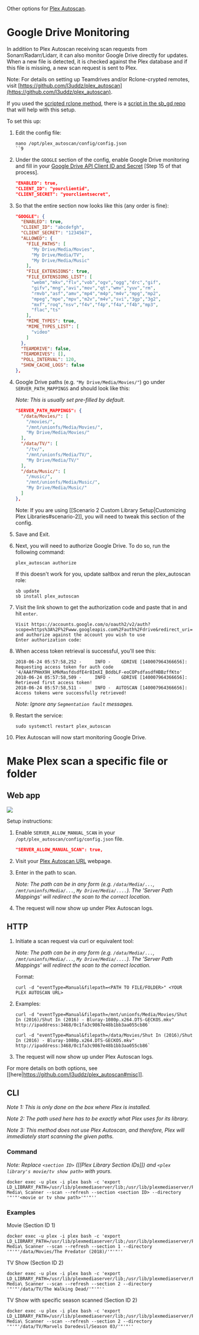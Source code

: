 Other options for [Plex Autoscan](https://github.com/l3uddz/plex_autoscan).

# Google Drive Monitoring

In addition to Plex Autoscan receiving scan requests from Sonarr/Radarr/Lidarr, it can also monitor Google Drive directly for updates. When a new file is detected, it is checked against the Plex database and if this file is missing, a new scan request is sent to Plex.

Note: For details on setting up Teamdrives and/or Rclone-crypted remotes, visit [https://github.com/l3uddz/plex_autoscan](https://github.com/l3uddz/plex_autoscan).

If you used the [scripted rclone method](rclone-manual), there is a [script in the sb_gd repo](plex-autoscan-config) that will help with this setup.

To set this up:

1.  Edit the config file:

    ```shell
    nano /opt/plex_autoscan/config/config.json
    ``9

2.  Under the `GOOGLE` section of the config, enable Google Drive monitoring and fill in your [Google Drive API Client ID and Secret](google-project-setup.md) [Step 15 of that process].

    ```json
    "ENABLED": true,
    "CLIENT_ID": "yourclientid",
    "CLIENT_SECRET": "yourclientsecret",
    ```

3.  So that the entire section now looks like this (any order is fine):

    ```json
    "GOOGLE": {
      "ENABLED": true,
      "CLIENT_ID": "abcdefgh",
      "CLIENT_SECRET": "1234567",
      "ALLOWED": {
        "FILE_PATHS": [
          "My Drive/Media/Movies",
          "My Drive/Media/TV",
          "My Drive/Media/Music"
        ],
        "FILE_EXTENSIONS": true,
        "FILE_EXTENSIONS_LIST": [
          "webm","mkv","flv","vob","ogv","ogg","drc","gif",
          "gifv","mng","avi","mov","qt","wmv","yuv","rm",
          "rmvb","asf","amv","mp4","m4p","m4v","mpg","mp2",
          "mpeg","mpe","mpv","m2v","m4v","svi","3gp","3g2",
          "mxf","roq","nsv","f4v","f4p","f4a","f4b","mp3",
          "flac","ts"
        ],
        "MIME_TYPES": true,
        "MIME_TYPES_LIST": [
          "video"
        ]
      },
      "TEAMDRIVE": false,
      "TEAMDRIVES": [],
      "POLL_INTERVAL": 120,
      "SHOW_CACHE_LOGS": false
    },
    ```

4.  Google Drive paths (e.g. `"My Drive/Media/Movies/"`) go under `SERVER_PATH_MAPPINGS` and should look like this:

    _Note: This is usually set pre-filled by default._

      ```json
      "SERVER_PATH_MAPPINGS": {
        "/data/Movies/": [
          "/movies/",
          "/mnt/unionfs/Media/Movies/",
          "My Drive/Media/Movies/"
        ],
        "/data/TV/": [
          "/tv/",
          "/mnt/unionfs/Media/TV/",
          "My Drive/Media/TV/"
        ],
        "/data/Music/": [
          "/music/",
          "/mnt/unionfs/Media/Music/",
          "My Drive/Media/Music/"
        ]
      },
      ```

      Note: If you are using [[Scenario 2 Custom Library Setup|Customizing Plex Libraries#scenario-2]], you will need to tweak this section of the config.


5.  Save and Exit.

6.  Next, you will need to authorize Google Drive. To do so, run the following command:

    ```shell
    plex_autoscan authorize
    ```

    If this doesn't work for you, update saltbox and rerun the plex_autoscan role:

    ```shell
    sb update
    sb install plex_autoscan
    ```

7.  Visit the link shown to get the authorization code and paste that in and hit `enter`.

    ```
    Visit https://accounts.google.com/o/oauth2/v2/auth?scope=https%3A%2F%2Fwww.googleapis.com%2Fauth%2Fdrive&redirect_uri=urn%3Aietf%3Awg%3Aoauth%3A2.0%3Aoob&response_type=code&client_id=&access_type=offline and authorize against the account you wish to use
    Enter authorization code:
    ```

8.  When access token retrieval is successful, you'll see this:

    ```
    2018-06-24 05:57:58,252 -     INFO -    GDRIVE [140007964366656]: Requesting access token for auth code '4/AAAfPHmX9H_kMkMasfdsdfE4r8ImXI_BddbLF-eoCOPsdfasdfHBBzffKto'
    2018-06-24 05:57:58,509 -     INFO -    GDRIVE [140007964366656]: Retrieved first access token!
    2018-06-24 05:57:58,511 -     INFO -  AUTOSCAN [140007964366656]: Access tokens were successfully retrieved!
    ```

    _Note: Ignore any `Segmentation fault` messages._

9.  Restart the service:

    ```shell
    sudo systemctl restart plex_autoscan
    ```


10.  Plex Autoscan will now start monitoring Google Drive.


# Make Plex scan a specific file or folder

## Web app

![](https://i.imgur.com/KTrbShI.png)


Setup instructions:

1.  Enable `SERVER_ALLOW_MANUAL_SCAN` in your `/opt/plex_autoscan/config/config.json` file.

    ```json
    "SERVER_ALLOW_MANUAL_SCAN": true,
    ```

2.  Visit your [Plex Autoscan URL](plex-autoscan-extras.md#obtaining-the-plex-autoscan-url) webpage.

3.  Enter in the path to scan.

    _Note: The path can be in any form (e.g. `/data/Media/...`, `/mnt/unionfs/Media/...`, `My Drive/Media/....`). The 'Server Path Mappings' will redirect the scan to the correct location._

4.  The request will now show up under Plex Autoscan logs.

## HTTP

1.  Initiate a scan request via curl or equivalent tool:

    _Note: The path can be in any form (e.g. `/data/Media/...`, `/mnt/unionfs/Media/...`, `My Drive/Media/....`). The 'Server Path Mappings' will redirect the scan to the correct location._

    Format:
    ```
    curl -d "eventType=Manual&filepath=<PATH TO FILE/FOLDER>" <YOUR PLEX AUTOSCAN URL>
    ```

2.  Examples:

    ```shell
    curl -d "eventType=Manual&filepath=/mnt/unionfs/Media/Movies/Shut In (2016)/Shut In (2016) - Bluray-1080p.x264.DTS-GECKOS.mkv" http://ipaddress:3468/0c1fa3c9867e48b1bb3aa055cb86`
    ```

    ```shell
    curl -d "eventType=Manual&filepath=/data/Movies/Shut In (2016)/Shut In (2016) - Bluray-1080p.x264.DTS-GECKOS.mkv" http://ipaddress:3468/0c1fa3c9867e48b1bb3aa055cb86`
    ```

3.  The request will now show up under Plex Autoscan logs.

For more details on both options, see [[here|https://github.com/l3uddz/plex_autoscan#misc]].


## CLI

_Note 1: This is only done on the box where Plex is installed._

_Note 2: The path used here has to be exactly what Plex uses for its library._

_Note 3: This method does not use Plex Autoscan, and therefore, Plex will immediately start scanning the given paths._


### Command

_Note: Replace `<section ID>` ([[Plex Library Section IDs]]) and `<plex library's movie/tv show path>` with yours._

```shell
docker exec -u plex -i plex bash -c 'export LD_LIBRARY_PATH=/usr/lib/plexmediaserver/lib;/usr/lib/plexmediaserver/Plex\ Media\ Scanner --scan --refresh --section <section ID> --directory '"'"'<movie or tv show path>'"'"''
```

### Examples

Movie (Section ID 1)

```shell
docker exec -u plex -i plex bash -c 'export LD_LIBRARY_PATH=/usr/lib/plexmediaserver/lib;/usr/lib/plexmediaserver/Plex\ Media\ Scanner --scan --refresh --section 1 --directory '"'"'/data/Movies/The Predator (2018)/'"'"''
```

TV Show (Section ID 2)

```shell
docker exec -u plex -i plex bash -c 'export LD_LIBRARY_PATH=/usr/lib/plexmediaserver/lib;/usr/lib/plexmediaserver/Plex\ Media\ Scanner --scan --refresh --section 2 --directory '"'"'/data/TV/The Walking Dead/'"'"''
```

TV Show with specific season scanned (Section ID 2)

```shell
docker exec -u plex -i plex bash -c 'export LD_LIBRARY_PATH=/usr/lib/plexmediaserver/lib;/usr/lib/plexmediaserver/Plex\ Media\ Scanner --scan --refresh --section 2 --directory '"'"'/data/TV/Marvels Daredevil/Season 03/'"'"''
```

